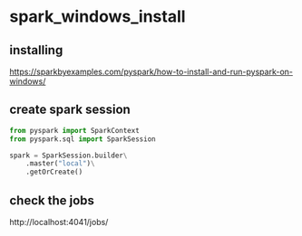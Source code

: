 # spark_windows_install

## installing

https://sparkbyexamples.com/pyspark/how-to-install-and-run-pyspark-on-windows/

## create spark session

```python
from pyspark import SparkContext
from pyspark.sql import SparkSession

spark = SparkSession.builder\
    .master("local")\
    .getOrCreate()
```

## check the jobs

http://localhost:4041/jobs/
